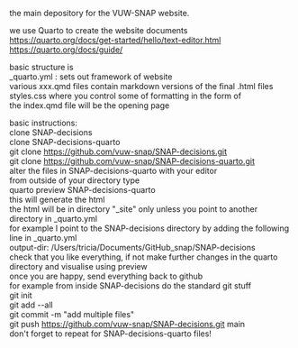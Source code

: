 the main depository for the VUW-SNAP website.<br>

we use Quarto to create the website documents <br>
https://quarto.org/docs/get-started/hello/text-editor.html <br>
https://quarto.org/docs/guide/ <br>

basic structure is <br>
_quarto.yml : sets out framework of website <br>
various xxx.qmd files contain markdown versions of the final .html files <br>
styles.css where you control some of formatting in the form of  <br>
the index.qmd file will be the opening page <br>

basic instructions: <br>
clone SNAP-decisions  <br>
clone SNAP-decisions-quarto  <br>
git clone https://github.com/vuw-snap/SNAP-decisions.git <br>
git clone https://github.com/vuw-snap/SNAP-decisions-quarto.git <br>
alter the files in SNAP-decisions-quarto with your editor <br>
from outside of your directory type  <br>
     quarto preview SNAP-decisions-quarto <br>
this will generate the html <br>
the html will be in directory "_site" only unless you point to another directory in _quarto.yml  <br>
for example I point to the SNAP-decisions directory by adding the following line in _quarto.yml <br>
output-dir: /Users/tricia/Documents/GitHub_snap/SNAP-decisions <br>
check that you like everything, if not make further changes in the quarto directory and visualise using preview <br>
once you are happy, send everything back to github <br>
for example from inside SNAP-decisions do the standard git stuff <br>
git init <br>
git add --all <br>
git commit -m "add multiple files" <br>
git push https://github.com/vuw-snap/SNAP-decisions.git main <br>
don't forget to repeat for SNAP-decisions-quarto files!<br>
